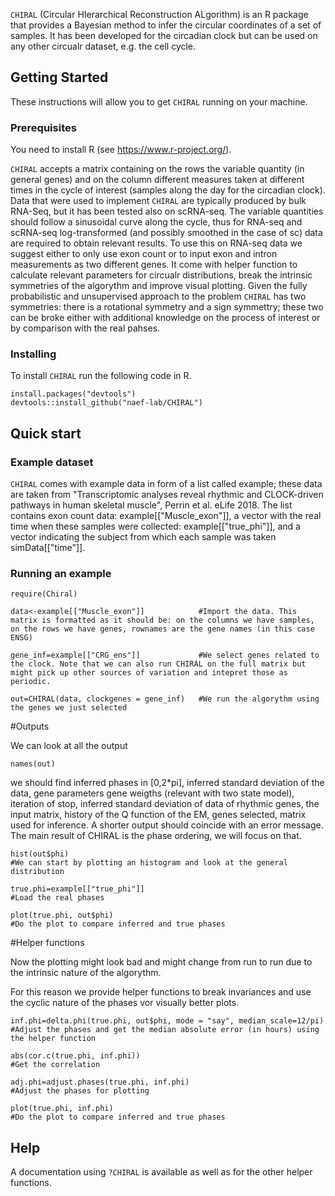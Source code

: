 `CHIRAL` (Circular HIerarchical Reconstruction ALgorithm) is an R package that provides a Bayesian method to infer the circular coordinates of a set of samples. It has been developed for the circadian clock but can be used on any other circualr dataset, e.g. the cell cycle.

## Getting Started

These instructions will allow you to get `CHIRAL` running on your machine. 

### Prerequisites
You need to install R (see https://www.r-project.org/).

`CHIRAL` accepts a matrix containing on the rows the variable quantity (in general genes) and on the column different measures taken at different times in the cycle of interest (samples along the day for the circadian clock). Data that were used to implement `CHIRAL` are typically produced by bulk RNA-Seq, but it has been tested also on scRNA-seq. The variable quantities should follow a sinusoidal curve along the cycle, thus for RNA-seq and scRNA-seq log-transformed (and possibly smoothed in the case of sc) data are required to obtain relevant results. To use this on RNA-seq data we suggest either to only use exon count or to  input exon and intron measurements as two different genes. It come with helper function to calculate relevant parameters for circualr distributions, break the intrinsic symmetries of the algorythm and improve visual plotting.
Given the fully probabilistic and unsupervised approach to the problem `CHIRAL` has two symmetries: there is a rotational symmetry and a sign symmettry; these two can be broke either with additional knowledge on the process of interest or by comparison with the real pahses. 

### Installing

To install `CHIRAL` run the following code in R.
```
install.packages("devtools")
devtools::install_github("naef-lab/CHIRAL")
```
## Quick start
### Example dataset 
`CHIRAL` comes with example data in form of a list called example; these data are taken from "Transcriptomic analyses reveal rhythmic and CLOCK-driven pathways in human skeletal muscle", Perrin et al. eLife 2018. The list contains exon count data: example[["Muscle_exon"]], a vector with the real time when these samples were collected: example[["true_phi"]], and a vector indicating the subject from which each sample was taken simData[["time"]].

### Running an example
```
require(Chiral)

data<-example[["Muscle_exon"]]            #Import the data. This matrix is formatted as it should be: on the columns we have samples, on the rows we have genes, rownames are the gene names (in this case ENSG)

gene_inf=example[["CRG_ens"]]             #We select genes related to the clock. Note that we can also run CHIRAL on the full matrix but might pick up other sources of variation and intepret those as periodic.

out=CHIRAL(data, clockgenes = gene_inf)   #We run the algorythm using the genes we just selected
```
#Outputs

We can look at all the output
```
names(out)
```
we should find inferred phases in [0,2*pi], inferred standard deviation of the data, gene parameters gene weigths (relevant with two state model),
iteration of stop, inferred standard deviation of data of rhythmic genes, the input matrix, history of the Q function of the EM, genes selected, matrix used for inference.
A shorter output should coincide with an error message.
The main result of CHIRAL is the phase ordering, we will focus on that.
```
hist(out$phi)                                                           #We can start by plotting an histogram and look at the general distribution

true.phi=example[["true_phi"]]                                          #Load the real phases

plot(true.phi, out$phi)                                                 #Do the plot to compare inferred and true phases
```
#Helper functions

Now the plotting might look bad and might change from run to run due to the intrinsic nature of the algorythm.

For this reason we provide helper functions to break invariances and use the cyclic nature of the phases vor visually better plots.

```
inf.phi=delta.phi(true.phi, out$phi, mode = "say", median_scale=12/pi)  #Adjust the phases and get the median absolute error (in hours) using the helper function

abs(cor.c(true.phi, inf.phi))                                           #Get the correlation

adj.phi=adjust.phases(true.phi, inf.phi)                                #Adjust the phases for plotting

plot(true.phi, inf.phi)                                                 #Do the plot to compare inferred and true phases

```


## Help
A documentation using `?CHIRAL` is available as well as for the other helper functions. 
